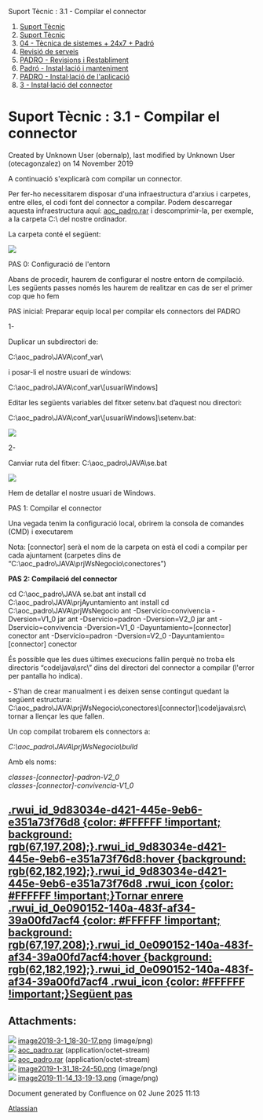 Suport Tècnic : 3.1 - Compilar el connector  

1.  [Suport Tècnic](index.md)
2.  [Suport Tècnic](13893782.md)
3.  [04 - Tècnica de sistemes + 24x7 + Padró](26313202.md)
4.  [Revisió de serveis](36340340.md)
5.  [PADRO - Revisions i Restabliment](PADRO---Revisions-i-Restabliment_118554712.md)
6.  [Padró - Instal·lació i manteniment](26313622.md)
7.  [PADRO - Instal·lació de l'aplicació](26313260.md)
8.  [3 - Instal·lació del connector](26313263.md)

Suport Tècnic : 3.1 - Compilar el connector
===========================================

Created by Unknown User (obernalp), last modified by Unknown User (otecagonzalez) on 14 November 2019

A continuació s'explicarà com compilar un connector.

Per fer-ho necessitarem disposar d'una infraestructura d'arxius i carpetes, entre elles, el codi font del connector a compilar. Podem descarregar aquesta infraestructura aquí: [aoc\_padro.rar](attachments/26313267/26315688.rar) i descomprimir-la, per exemple, a la carpeta C:\\ del nostre ordinador.

La carpeta conté el següent:

![](attachments/26313267/26315685.png)

  

PAS 0: Configuració de l'entorn

Abans de procedir, haurem de configurar el nostre entorn de compilació. Les següents passes només les haurem de realitzar en cas de ser el primer cop que ho fem

PAS inicial: Preparar equip local per compilar els connectors del PADRO

1-

Duplicar un subdirectori de: 

C:\\aoc\_padro\\JAVA\\conf\_var\\ 

i posar-li el nostre usuari de windows: 

C:\\aoc\_padro\\JAVA\\conf\_var\\\[usuariWindows\]

Editar les següents variables del fitxer setenv.bat d’aquest nou directori:

C:\\aoc\_padro\\JAVA\\conf\_var\\\[usuariWindows\]\\setenv.bat:

![](attachments/26313267/26315691.png)

  

2-

Canviar ruta del fitxer: C:\\aoc\_padro\\JAVA\\se.bat

![](attachments/26313267/30867705.png)

Hem de detallar el nostre usuari de Windows.

PAS 1: Compilar el connector

Una vegada tenim la configuració local, obrirem la consola de comandes (CMD) i executarem

Nota: \[connector\] serà el nom de la carpeta on està el codi a compilar per cada ajuntament (carpetes dins de “C:\\aoc\_padro\\JAVA\\prjWsNegocio\\conectores”)

**PAS 2: Compilació del connector**

cd C:\\aoc\_padro\\JAVA
se.bat
ant install
cd C:\\aoc\_padro\\JAVA\\prjAyuntamiento
ant install
cd C:\\aoc\_padro\\JAVA\\prjWsNegocio
ant -Dservicio=convivencia -Dversion=V1\_0 jar
ant -Dservicio=padron -Dversion=V2\_0 jar
ant -Dservicio=convivencia -Dversion=V1\_0 -Dayuntamiento=\[connector\] conector
ant -Dservicio=padron -Dversion=V2\_0 -Dayuntamiento=\[connector\] conector

És possible que les dues últimes execucions fallin perquè no troba els directoris “code\\java\\src\\” dins del directori del connector a compilar (l'error per pantalla ho indica).

\- S'han de crear manualment i es deixen sense contingut quedant la següent estructura:  
C:\\aoc\_padro\\JAVA\\prjWsNegocio\\conectores\\\[connector\]\\code\\java\\src\\  
tornar a llençar les que fallen.

  
Un cop compilat trobarem els connectors a:

_C:\\aoc\_padro\\JAVA\\prjWsNegocio\\build_

Amb els noms:

_classes-\[connector\]-padron-V2\_0_  
_classes-\[connector\]-convivencia-V1\_0_

[.rwui\_id\_9d83034e-d421-445e-9eb6-e351a73f76d8 {color: #FFFFFF !important; background: rgb(67,197,208);}.rwui\_id\_9d83034e-d421-445e-9eb6-e351a73f76d8:hover {background: rgb(62,182,192);}.rwui\_id\_9d83034e-d421-445e-9eb6-e351a73f76d8 .rwui\_icon {color: #FFFFFF !important;}Tornar enrere](https://steps.everis.com/confluence/pages/viewpage.action?pageId=1135312608 "Tornar enrere") [.rwui\_id\_0e090152-140a-483f-af34-39a00fd7acf4 {color: #FFFFFF !important; background: rgb(67,197,208);}.rwui\_id\_0e090152-140a-483f-af34-39a00fd7acf4:hover {background: rgb(62,182,192);}.rwui\_id\_0e090152-140a-483f-af34-39a00fd7acf4 .rwui\_icon {color: #FFFFFF !important;}Següent pas](https://steps.everis.com/confluence/pages/viewpage.action?pageId=1135312613 "Següent pas")
-----------------------------------------------------------------------------------------------------------------------------------------------------------------------------------------------------------------------------------------------------------------------------------------------------------------------------------------------------------------------------------------------------------------------------------------------------------------------------------------------------------------------------------------------------------------------------------------------------------------------------------------------------------------------------------------------------------------------------------------------------------------------------------------------

  
  

Attachments:
------------

![](images/icons/bullet_blue.gif) [image2018-3-1\_18-30-17.png](attachments/26313267/26315691.png) (image/png)  
![](images/icons/bullet_blue.gif) [aoc\_padro.rar](attachments/26313267/26315686.rar) (application/octet-stream)  
![](images/icons/bullet_blue.gif) [aoc\_padro.rar](attachments/26313267/26315688.rar) (application/octet-stream)  
![](images/icons/bullet_blue.gif) [image2019-1-31\_18-24-50.png](attachments/26313267/26315685.png) (image/png)  
![](images/icons/bullet_blue.gif) [image2019-11-14\_13-19-13.png](attachments/26313267/30867705.png) (image/png)  

Document generated by Confluence on 02 June 2025 11:13

[Atlassian](http://www.atlassian.com/)